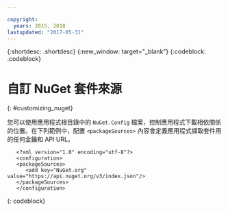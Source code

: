 ```yaml
---

copyright:
  years: 2015, 2018
lastupdated: "2017-05-31"
---
```


{:shortdesc: .shortdesc}
{:new_window: target="_blank"}
{:codeblock: .codeblock}


# 自訂 NuGet 套件來源
{: #customizing_nuget}

您可以使用應用程式根目錄中的 `NuGet.Config` 檔案，控制應用程式下載相依關係的位置。在下列範例中，配置 `<packageSources>` 內容會定義應用程式擷取套件用的任何金鑰和 API URL。
```
   <?xml version="1.0" encoding="utf-8"?>
   <configuration>
   <packageSources>
      <add key="NuGet.org" value="https://api.nuget.org/v3/index.json"/>
   </packageSources>
   </configuration>
```
{: codeblock}

